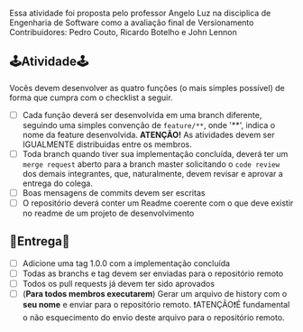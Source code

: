 Essa atividade foi proposta pelo professor Angelo Luz na disciplica de Engenharia de Software como a avaliação final de Versionamento
Contribuidores: Pedro Couto, Ricardo Botelho e John Lennon

## 🕹Atividade🕹

Vocês devem desenvolver as quatro funções (o mais simples possível) de forma que cumpra com o checklist a seguir. 

- [ ] Cada função deverá ser desenvolvida em uma branch diferente, seguindo uma simples convenção de `feature/**`, onde '**', indica o nome da feature desenvolvida. <b>ATENÇÃO!</b> As atividades devem ser IGUALMENTE distribuidas entre os membros.
- [ ] Toda branch quando tiver sua implementação concluída, deverá ter um `merge request` aberto para a branch master solicitando o `code review` dos demais integrantes, que, naturalmente, devem revisar e aprovar a entrega do colega.
- [ ] Boas mensagens de commits devem ser escritas
- [ ] O repositório deverá conter um Readme coerente com o que deve existir no readme de um projeto de desenvolvimento

## 🚌Entrega🚌
- [ ] Adicione uma tag 1.0.0 com a implementação concluída
- [ ] Todas as branchs e tag devem ser enviadas para o repositório remoto
- [ ] Todos os pull requests já devem ter sido aprovados
- [ ] (<b>Para todos membros executarem</b>) Gerar um arquivo de history com o <b>seu nome</b> e enviar para o repositório remoto. ❗️ATENÇÃO❗️É fundamental o não esquecimento do envio deste arquivo para o repositório remoto.